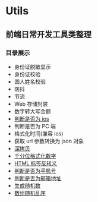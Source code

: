 # Utils

## 前端日常开发工具类整理

### 目录展示

- 身份证脱敏显示
- 身份证校验
- 国人姓名校验
- 防抖
- 节流
- Web 存储封装
- 数字转大写金额
- [判断是否为 ios](https://github.com/xingpengchao/Utils/blob/main/util.js)
- 判断是否为 PC 端
- 格式化时间(兼容 ios)
- 获取 url 参数转换为 json 对象
- [深拷贝](https://www.baidu.com/)
- [千分位格式化数字](https://www.google.com/)
- [HTML 标签反转义](https://github.com/xingpengchao/Utils/blob/main/util.js)
- [判断是否为手机号](https://github.com/xingpengchao/Utils/blob/main/util.js)
- [判断是否为邮箱地址](https://github.com/xingpengchao/Utils/blob/main/util.js)
- [生成随机数](https://github.com/xingpengchao/Utils/blob/main/util.js)
- [数组随机乱序](https://github.com/xingpengchao/Utils/blob/main/util.js)
